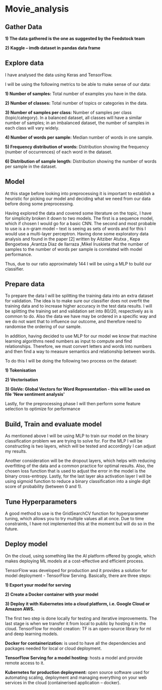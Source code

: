 # Movie_analysis
## Gather Data

**1) The data gathered is the one as suggested by the Feedstock team**

**2) Kaggle – imdb dataset in pandas data frame**

## Explore data

I have analysed the data using Keras and TensorFlow.

I will be using the following metrics to be able to make sense of our data:

**1)	Number of samples:** Total number of examples you have in the data.

**2)	Number of classes:** Total number of topics or categories in the data.

**3)	Number of samples per class:** Number of samples per class (topic/category). In a balanced dataset, all classes will have a similar number of samples; in an imbalanced dataset, the number of samples in each class will vary widely.

**4)	Number of words per sample:** Median number of words in one sample.

**5)	Frequency distribution of words:** Distribution showing the frequency (number of occurrences) of each word in the dataset.

**6)	Distribution of sample length:** Distribution showing the number of words per sample in the dataset.


## Model

At this stage before looking into preprocessing it is important to establish a heuristic for picking our model and deciding what we need from our data before doing some preprocessing.

Having explored the data and covered some literature on the topic, I have for simplicity broken it down to two models.  The first is a sequence model, which if chosen I would go for a basic CNN.  The second and most probable to use is a n-gram model – text is seeing as sets of words and for this I would use a multi-layer perceptron.  Having done some exploratory data analysis and found in the paper [2] written by Aitziber Atutxa , Kepa Bengoetxea ,Arantza Diaz de Ilarraza ,Mikel Iruskieta that the number of  samples to the number of words per sample is correlated with model performance.  

Thus, due to our ratio approximately 144 I will be using a MLP to build our classifier.

## Prepare data

To prepare the data I will be splitting the training data into an extra dataset for validation.  The idea is to make sure our classifier does not overfit the training data and to increase higher accuracy in the test data results.  I will be splitting the training set and validation set into 80/20, respectively as is common to do.  Also the data we have may be ordered in a specific way and we do not want that to influence our outcome, and therefore need to randomise the ordering of our sample.  

In addition, having decided to use MLP for our model we know that machine learning algorithms need numbers as input to compute and find relationships.  Therefore, we must convert letters and words into numbers and then find a way to measure semantics and relationship between words.

To do this I will be doing the following two process on the dataset:

**1)	Tokenisation**

**2)	Vectorisation**

**3) GloVe: Global Vectors for Word Representation - this will be used on file 'New sentiment analysis'**

Lastly, for the preprocessing phase I will then perform some feature selection to optimize for performance





## Build, Train and evaluate model

As mentioned above I will be using MLP to train our model on the binary classification problem we are trying to solve for.  For the MLP I will be constructing is two layers, which will be tested and accordingly I can adjust my results.

Another consideration will be the dropout layers, which helps with reducing overfitting of the data and a common practice for optimal results.  Also, the chosen loss function that is used to adjust the error in the model is the binary cross-entropy. Lastly, for the last layer aka activation layer I will be using sigmoid function to reduce a binary classification into a single digit score of probability (between 0 and 1).  



## Tune Hyperparameters

A good method to use is the GridSearchCV function for hyperparameter tuning, which allows you to try multiple values all at once.  Due to time constraints, I have not implemented this at the moment but will do so in the future.

## Deploy model

On the cloud, using something like the AI platform offered by google, which makes deploying ML models at a cost-effective and efficient process.

TensorFlow was developed for production and it provides a solution for model deployment - TensorFlow Serving. Basically, there are three steps:

**1)	Export your model for serving**

**2)	Create a Docker container with your model**

**3)	Deploy it with Kubernetes into a cloud platform, i.e. Google Cloud or Amazon AWS.**

The first two step is done locally for testing and iterative improvements.  The last stage is when we transfer it from local to public by hosting it in the cloud.
TensorFlow for model creation: TF is an open-source library for ml and deep learning models.

**Docker for containerization:** is used to have all the dependencies and packages needed for local or cloud deployment.

**TensorFlow Serving for a model hosting:**  hosts a model and provide remote access to it.

**Kubernetes for production deployment:**  open source software used for automating scaling, deployment and managing everything on your web services in the cloud (containerised application – docker).

